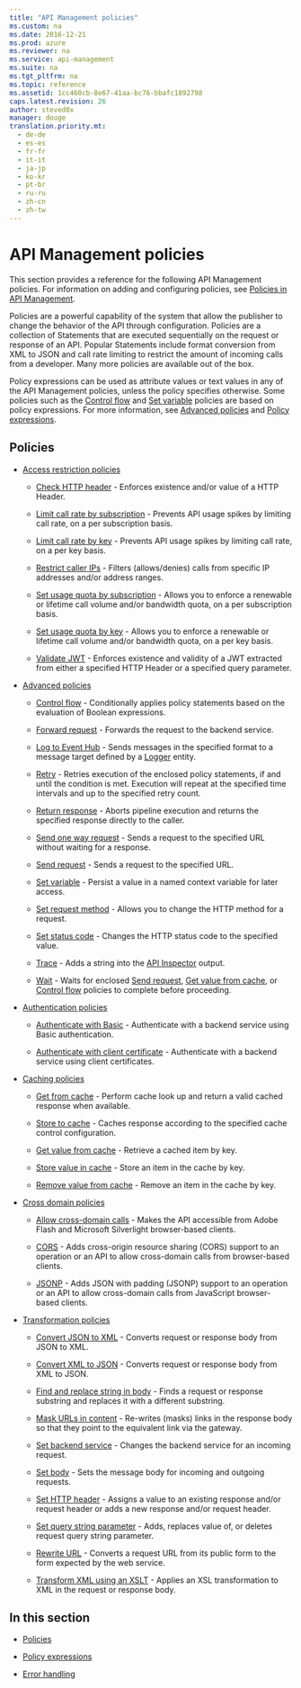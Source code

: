 ```yaml
---
title: "API Management policies"
ms.custom: na
ms.date: 2016-12-21
ms.prod: azure
ms.reviewer: na
ms.service: api-management
ms.suite: na
ms.tgt_pltfrm: na
ms.topic: reference
ms.assetid: 1cc460cb-8e67-41aa-bc76-bbafc1892798
caps.latest.revision: 26
author: steved0x
manager: douge
translation.priority.mt: 
  - de-de
  - es-es
  - fr-fr
  - it-it
  - ja-jp
  - ko-kr
  - pt-br
  - ru-ru
  - zh-cn
  - zh-tw
---
```

# API Management policies
This section provides a reference for the following API Management policies. For information on adding and configuring policies, see [Policies in API Management](https://docs.microsoft.com/azure/api-management/api-management-howto-policies).  
  
 Policies are a powerful capability of the system that allow the publisher to change the behavior of the API through configuration. Policies are a collection of Statements that are executed sequentially on the request or response of an API. Popular Statements include format conversion from XML to JSON and call rate limiting to restrict the amount of incoming calls from a developer. Many more policies are available out of the box.  
  
 Policy expressions can be used as attribute values or text values in any of the API Management policies, unless the policy specifies otherwise. Some policies such as the [Control flow](../APIManagementPolicyRef/API-Management-advanced-policies.md#choose) and [Set variable](../APIManagementPolicyRef/API-Management-advanced-policies.md#set-variable) policies are based on policy expressions. For more information, see [Advanced policies](../APIManagementPolicyRef/API-Management-advanced-policies.md#AdvancedPolicies) and [Policy expressions](../APIManagementPolicyRef/API-Management-policy-expressions.md).  
  
##  <a name="ProxyPolicies"></a> Policies  
  
-   [Access restriction policies](../APIManagementPolicyRef/API-Management-access-restriction-policies.md#AccessRestrictionPolicies)  
  
    -   [Check HTTP header](../APIManagementPolicyRef/API-Management-access-restriction-policies.md#CheckHTTPHeader) - Enforces existence and/or value of a HTTP Header.  
  
    -   [Limit call rate by subscription](../APIManagementPolicyRef/API-Management-access-restriction-policies.md#LimitCallRate) - Prevents API usage spikes by limiting call rate, on a per subscription basis.  
  
    -   [Limit call rate by key](../APIManagementPolicyRef/API-Management-access-restriction-policies.md#LimitCallRateByKey) - Prevents API usage spikes by limiting call rate, on a per key basis.  
  
    -   [Restrict caller IPs](../APIManagementPolicyRef/API-Management-access-restriction-policies.md#RestrictCallerIPs) - Filters (allows/denies) calls from specific IP addresses and/or address ranges.  
  
    -   [Set usage quota by subscription](../APIManagementPolicyRef/API-Management-access-restriction-policies.md#SetUsageQuota) - Allows you to enforce a renewable or lifetime call volume and/or bandwidth quota, on a per subscription basis.  
  
    -   [Set usage quota by key](../APIManagementPolicyRef/API-Management-access-restriction-policies.md#SetUsageQuotaByKey) - Allows you to enforce a renewable or lifetime call volume and/or bandwidth quota, on a per key basis.  
  
    -   [Validate JWT](../APIManagementPolicyRef/API-Management-access-restriction-policies.md#ValidateJWT) - Enforces existence and validity of a JWT extracted from either a specified HTTP Header or a specified query parameter.  
  
-   [Advanced policies](../APIManagementPolicyRef/API-Management-advanced-policies.md#AdvancedPolicies)  
  
    -   [Control flow](../APIManagementPolicyRef/API-Management-advanced-policies.md#choose) - Conditionally applies policy statements based on the evaluation of Boolean expressions.  
  
    -   [Forward request](../APIManagementPolicyRef/API-Management-advanced-policies.md#ForwardRequest) - Forwards the request to the backend service.  
  
    -   [Log to Event Hub](../APIManagementPolicyRef/API-Management-advanced-policies.md#log-to-eventhub) - Sends messages in the specified format to a message target defined by a [Logger](../Topic/Azure%20API%20Management%20REST%20API%20Logger%20entity.md) entity.  
  
    -   [Retry](../APIManagementPolicyRef/API-Management-advanced-policies.md#Retry) - Retries execution of the enclosed policy statements, if and until the condition is met. Execution will repeat at the specified time intervals and up to the specified retry count.  
  
    -   [Return response](../APIManagementPolicyRef/API-Management-advanced-policies.md#ReturnResponse) - Aborts pipeline execution and returns the specified response directly to the caller.  
  
    -   [Send one way request](../APIManagementPolicyRef/API-Management-advanced-policies.md#SendOneWayRequest) - Sends a request to the specified URL without waiting for a response.  
  
    -   [Send request](../APIManagementPolicyRef/API-Management-advanced-policies.md#SendRequest) - Sends a request to the specified URL.  
  
    -   [Set variable](../APIManagementPolicyRef/API-Management-advanced-policies.md#set-variable) - Persist a value in a named context variable for later access.  
  
    -   [Set request method](../APIManagementPolicyRef/API-Management-advanced-policies.md#SetRequestMethod) - Allows you to change the HTTP method for a request.  
  
    -   [Set status code](../APIManagementPolicyRef/API-Management-advanced-policies.md#SetStatus) - Changes the HTTP status code to the specified value.  
  
    -   [Trace](../APIManagementPolicyRef/API-Management-advanced-policies.md#Trace) - Adds a string into the [API Inspector](https://azure.microsoft.com/en-us/documentation/articles/api-management-howto-api-inspector/) output.  
  
    -   [Wait](../APIManagementPolicyRef/API-Management-advanced-policies.md#Wait) - Waits for enclosed [Send request](../APIManagementPolicyRef/API-Management-advanced-policies.md#SendRequest), [Get value from cache](../APIManagementPolicyRef/API-Management-caching-policies.md#GetFromCacheByKey), or [Control flow](../APIManagementPolicyRef/API-Management-advanced-policies.md#choose) policies to complete before proceeding.  
  
-   [Authentication policies](../APIManagementPolicyRef/API-Management-authentication-policies.md#AuthenticationPolicies)  
  
    -   [Authenticate with Basic](../APIManagementPolicyRef/API-Management-authentication-policies.md#Basic) - Authenticate with a backend service using Basic authentication.  
  
    -   [Authenticate with client certificate](../APIManagementPolicyRef/API-Management-authentication-policies.md#ClientCertificate) - Authenticate with a backend service using client certificates.  
  
-   [Caching policies](../APIManagementPolicyRef/API-Management-caching-policies.md#CachingPolicies)  
  
    -   [Get from cache](../APIManagementPolicyRef/API-Management-caching-policies.md#GetFromCache) - Perform cache look up and return a valid cached response when available.  
  
    -   [Store to cache](../APIManagementPolicyRef/API-Management-caching-policies.md#StoreToCache) - Caches response according to the specified cache control configuration.  
  
    -   [Get value from cache](../APIManagementPolicyRef/API-Management-caching-policies.md#GetFromCacheByKey) - Retrieve a cached item by key.  
  
    -   [Store value in cache](../APIManagementPolicyRef/API-Management-caching-policies.md#StoreToCacheByKey) - Store an item in the cache by key.  
  
    -   [Remove value from cache](../APIManagementPolicyRef/API-Management-caching-policies.md#RemoveCacheByKey) - Remove an item in the cache by key.  
  
-   [Cross domain policies](../APIManagementPolicyRef/API-Management-cross-domain-policies.md#CrossDomainPolicies)  
  
    -   [Allow cross-domain calls](../APIManagementPolicyRef/API-Management-cross-domain-policies.md#AllowCrossDomainCalls) - Makes the API accessible from Adobe Flash and Microsoft Silverlight browser-based clients.  
  
    -   [CORS](../APIManagementPolicyRef/API-Management-cross-domain-policies.md#CORS) - Adds cross-origin resource sharing (CORS) support to an operation or an API to allow cross-domain calls from browser-based clients.  
  
    -   [JSONP](../APIManagementPolicyRef/API-Management-cross-domain-policies.md#JSONP) - Adds JSON with padding (JSONP) support to an operation or an API to allow cross-domain calls from JavaScript browser-based clients.  
  
-   [Transformation policies](../APIManagementPolicyRef/API-Management-transformation-policies.md#TransformationPolicies)  
  
    -   [Convert JSON to XML](../APIManagementPolicyRef/API-Management-transformation-policies.md#ConvertJSONtoXML) - Converts request or response body from JSON to XML.  
  
    -   [Convert XML to JSON](../APIManagementPolicyRef/API-Management-transformation-policies.md#ConvertXMLtoJSON) - Converts request or response body from XML to JSON.  
  
    -   [Find and replace string in body](../APIManagementPolicyRef/API-Management-transformation-policies.md#Findandreplacestringinbody) - Finds a request or response substring and replaces it with a different substring.  
  
    -   [Mask URLs in content](../APIManagementPolicyRef/API-Management-transformation-policies.md#MaskURLSContent) - Re-writes (masks) links in the response body so that they point to the equivalent link via the gateway.  
  
    -   [Set backend service](../APIManagementPolicyRef/API-Management-transformation-policies.md#SetBackendService) - Changes the backend service for an incoming request.  
  
    -   [Set body](../APIManagementPolicyRef/API-Management-transformation-policies.md#SetBody) - Sets the message body for incoming and outgoing requests.  
  
    -   [Set HTTP header](../APIManagementPolicyRef/API-Management-transformation-policies.md#SetHTTPheader) - Assigns a value to an existing response and/or request header or adds a new response and/or request header.  
  
    -   [Set query string parameter](../APIManagementPolicyRef/API-Management-transformation-policies.md#SetQueryStringParameter) - Adds, replaces value of, or deletes request query string parameter.  
  
    -   [Rewrite URL](../APIManagementPolicyRef/API-Management-transformation-policies.md#RewriteURL) - Converts a request URL from its public form to the form expected by the web service.  
  
    -   [Transform XML using an XSLT](../APIManagementPolicyRef/API-Management-transformation-policies.md#XSLTransform) - Applies an XSL transformation to XML in the request or response body.  
  
## In this section  
  
-   [Policies](../APIManagementPolicyRef/API-Management-policies.md)  
  
-   [Policy expressions](../APIManagementPolicyRef/API-Management-policy-expressions.md)  
  
-   [Error handling](../APIManagementPolicyRef/Error-handling-in-API-Management-policies.md)  